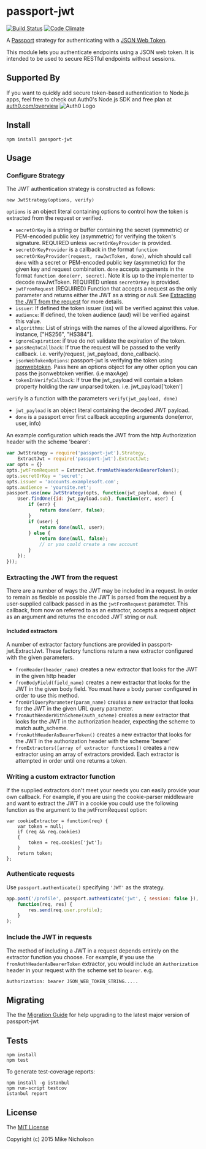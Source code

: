 # passport-jwt

[![Build Status](https://travis-ci.org/themikenicholson/passport-jwt.svg?branch=master)](https://travis-ci.org/themikenicholson/passport-jwt)
[![Code Climate](https://codeclimate.com/github/themikenicholson/passport-jwt/badges/gpa.svg)](https://codeclimate.com/github/themikenicholson/passport-jwt)

A [Passport](http://passportjs.org/) strategy for authenticating with a
[JSON Web Token](http://jwt.io).

This module lets you authenticate endpoints using a JSON web token. It is
intended to be used to secure RESTful endpoints without sessions.

## Supported By

If you want to quickly add secure token-based authentication to Node.js apps, feel free to check out Auth0's Node.js SDK and free plan at [auth0.com/overview](https://auth0.com/overview?utm_source=GHsponsor&utm_medium=GHsponsor&utm_campaign=passport-jwt&utm_content=auth) <img alt='Auth0 Logo' src='https://s3.amazonaws.com/passport-jwt-img/Auth0+logo.svg'/>

## Install

    npm install passport-jwt

## Usage

### Configure Strategy

The JWT authentication strategy is constructed as follows:

    new JwtStrategy(options, verify)

`options` is an object literal containing options to control how the token is
extracted from the request or verified.

* `secretOrKey` is a string or buffer containing the secret
  (symmetric) or PEM-encoded public key (asymmetric) for verifying the token's
  signature. REQUIRED unless `secretOrKeyProvider` is provided.
* `secretOrKeyProvider` is a callback in the format `function secretOrKeyProvider(request, rawJwtToken, done)`,
  which should call `done` with a secret or PEM-encoded public key (asymmetric) for the given key and request combination.
  `done` accepts arguments in the format `function done(err, secret)`. Note it is up to the implementer to decode rawJwtToken.
  REQUIRED unless `secretOrKey` is provided.
* `jwtFromRequest` (REQUIRED) Function that accepts a request as the only
  parameter and returns either the JWT as a string or *null*. See
  [Extracting the JWT from the request](#extracting-the-jwt-from-the-request) for
  more details.
* `issuer`: If defined the token issuer (iss) will be verified against this
  value.
* `audience`: If defined, the token audience (aud) will be verified against
  this value.
* `algorithms`: List of strings with the names of the allowed algorithms. For instance, ["HS256", "HS384"].
* `ignoreExpiration`: if true do not validate the expiration of the token.
* `passReqToCallback`: If true the request will be passed to the verify
  callback. i.e. verify(request, jwt_payload, done_callback).
* `jsonWebTokenOptions`: passport-jwt is verifying the token using [jsonwebtoken](https://github.com/auth0/node-jsonwebtoken).
Pass here an options object for any other option you can pass the jsonwebtoken verifier. (i.e maxAge)
* `tokenInVerifyCallback`: If true the jwt_payload will contain a token property holding the raw unparsed token. 
  i.e. jwt_payload['token']

`verify` is a function with the parameters `verify(jwt_payload, done)`

* `jwt_payload` is an object literal containing the decoded JWT payload.
* `done` is a passport error first callback accepting arguments
  done(error, user, info)

An example configuration which reads the JWT from the http
Authorization header with the scheme 'bearer':

```js
var JwtStrategy = require('passport-jwt').Strategy,
    ExtractJwt = require('passport-jwt').ExtractJwt;
var opts = {}
opts.jwtFromRequest = ExtractJwt.fromAuthHeaderAsBearerToken();
opts.secretOrKey = 'secret';
opts.issuer = 'accounts.examplesoft.com';
opts.audience = 'yoursite.net';
passport.use(new JwtStrategy(opts, function(jwt_payload, done) {
    User.findOne({id: jwt_payload.sub}, function(err, user) {
        if (err) {
            return done(err, false);
        }
        if (user) {
            return done(null, user);
        } else {
            return done(null, false);
            // or you could create a new account
        }
    });
}));
```

### Extracting the JWT from the request

There are a number of ways the JWT may be included in a request.  In order to remain as flexible as
possible the JWT is parsed from the request by a user-supplied callback passed in as the
`jwtFromRequest` parameter.  This callback, from now on referred to as an extractor,
accepts a request object as an argument and returns the encoded JWT string or *null*.

#### Included extractors

A number of extractor factory functions are provided in passport-jwt.ExtractJwt. These factory
functions return a new extractor configured with the given parameters.

* ```fromHeader(header_name)``` creates a new extractor that looks for the JWT in the given http
  header
* ```fromBodyField(field_name)``` creates a new extractor that looks for the JWT in the given body
  field.  You must have a body parser configured in order to use this method.
* ```fromUrlQueryParameter(param_name)``` creates a new extractor that looks for the JWT in the given
  URL query parameter.
* ```fromAuthHeaderWithScheme(auth_scheme)``` creates a new extractor that looks for the JWT in the
  authorization header, expecting the scheme to match auth_scheme.
* ```fromAuthHeaderAsBearerToken()``` creates a new extractor that looks for the JWT in the authorization header
  with the scheme 'bearer'
* ```fromExtractors([array of extractor functions])``` creates a new extractor using an array of
  extractors provided. Each extractor is attempted in order until one returns a token.

### Writing a custom extractor function

If the supplied extractors don't meet your needs you can easily provide your own callback. For
example, if you are using the cookie-parser middleware and want to extract the JWT in a cookie
you could use the following function as the argument to the jwtFromRequest option:

```
var cookieExtractor = function(req) {
    var token = null;
    if (req && req.cookies)
    {
        token = req.cookies['jwt'];
    }
    return token;
};
```

### Authenticate requests

Use `passport.authenticate()` specifying `'JWT'` as the strategy.

```js
app.post('/profile', passport.authenticate('jwt', { session: false }),
    function(req, res) {
        res.send(req.user.profile);
    }
);
```

### Include the JWT in requests

The method of including a JWT in a request depends entirely on the extractor
function you choose. For example, if you use the `fromAuthHeaderAsBearerToken`
extractor, you would include an `Authorization` header in your request with the
scheme set to `bearer`. e.g.

    Authorization: bearer JSON_WEB_TOKEN_STRING.....

## Migrating

The the [Migration Guide](docs/migrating.md) for help upgrading to the latest
major version of passport-jwt

## Tests

    npm install
    npm test

To generate test-coverage reports:

    npm install -g istanbul
    npm run-script testcov
    istanbul report

## License

The [MIT License](http://opensource.org/licenses/MIT)

Copyright (c) 2015 Mike Nicholson
